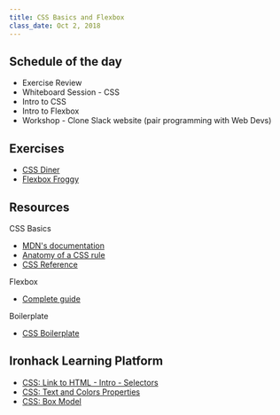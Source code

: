 ```yaml
---
title: CSS Basics and Flexbox
class_date: Oct 2, 2018
---
```


Schedule of the day
----------

- Exercise Review
- Whiteboard Session - CSS
- Intro to CSS
- Intro to Flexbox
- Workshop - Clone Slack website (pair programming with Web Devs)

Exercises
---------

- [CSS Diner](https://flukeout.github.io/)
- [Flexbox Froggy](https://flexboxfroggy.com/)

Resources
---------

CSS Basics

- [MDN's documentation ](https://developer.mozilla.org/en-US/docs/Web/CSS)
- [Anatomy of a CSS rule](https://ironion.com/blog/2015/06/12/anatomy-of-a-css-rule/)
- [CSS Reference](https://cssreference.io/)


Flexbox
- [Complete guide](https://css-tricks.com/snippets/css/a-guide-to-flexbox/)


Boilerplate
- [CSS Boilerplate](https://github.com/raphamontenegro/uxui-codeweek/blob/master/boiler-plates/main.css)

Ironhack Learning Platform
---------

- [CSS: Link to HTML - Intro - Selectors](http://learn.ironhack.com/#/learning_unit/5130)
- [CSS: Text and Colors Properties](http://learn.ironhack.com/#/learning_unit/5133)
- [CSS: Box Model](http://learn.ironhack.com/#/learning_unit/5138)

